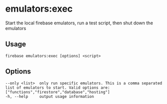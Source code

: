 # emulators:exec

Start the local firebase emulators, run a test script, then shut down the emulators

## Usage
```
firebase emulators:exec [options] <script>
```

## Options
```
--only <list>  only run specific emulators. This is a comma separated list of emulators to start. Valid options are: ["functions","firestore","database","hosting"]
-h, --help     output usage information
```
